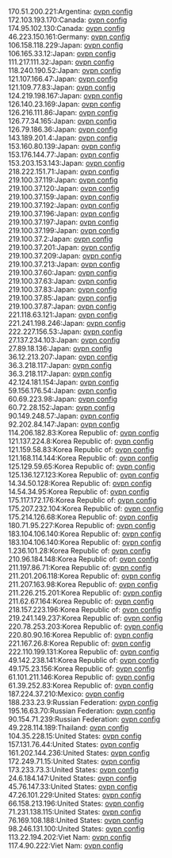 170.51.200.221:Argentina: [ovpn config](vpn/170_51_200_221.ovpn)  
172.103.193.170:Canada: [ovpn config](vpn/172_103_193_170.ovpn)  
174.95.102.130:Canada: [ovpn config](vpn/174_95_102_130.ovpn)  
46.223.150.161:Germany: [ovpn config](vpn/46_223_150_161.ovpn)  
106.158.118.229:Japan: [ovpn config](vpn/106_158_118_229.ovpn)  
106.165.33.12:Japan: [ovpn config](vpn/106_165_33_12.ovpn)  
111.217.111.32:Japan: [ovpn config](vpn/111_217_111_32.ovpn)  
118.240.190.52:Japan: [ovpn config](vpn/118_240_190_52.ovpn)  
121.107.166.47:Japan: [ovpn config](vpn/121_107_166_47.ovpn)  
121.109.77.83:Japan: [ovpn config](vpn/121_109_77_83.ovpn)  
124.219.198.167:Japan: [ovpn config](vpn/124_219_198_167.ovpn)  
126.140.23.169:Japan: [ovpn config](vpn/126_140_23_169.ovpn)  
126.216.111.86:Japan: [ovpn config](vpn/126_216_111_86.ovpn)  
126.77.34.165:Japan: [ovpn config](vpn/126_77_34_165.ovpn)  
126.79.186.36:Japan: [ovpn config](vpn/126_79_186_36.ovpn)  
143.189.201.4:Japan: [ovpn config](vpn/143_189_201_4.ovpn)  
153.160.80.139:Japan: [ovpn config](vpn/153_160_80_139.ovpn)  
153.176.144.77:Japan: [ovpn config](vpn/153_176_144_77.ovpn)  
153.203.153.143:Japan: [ovpn config](vpn/153_203_153_143.ovpn)  
218.222.151.71:Japan: [ovpn config](vpn/218_222_151_71.ovpn)  
219.100.37.119:Japan: [ovpn config](vpn/219_100_37_119.ovpn)  
219.100.37.120:Japan: [ovpn config](vpn/219_100_37_120.ovpn)  
219.100.37.159:Japan: [ovpn config](vpn/219_100_37_159.ovpn)  
219.100.37.192:Japan: [ovpn config](vpn/219_100_37_192.ovpn)  
219.100.37.196:Japan: [ovpn config](vpn/219_100_37_196.ovpn)  
219.100.37.197:Japan: [ovpn config](vpn/219_100_37_197.ovpn)  
219.100.37.199:Japan: [ovpn config](vpn/219_100_37_199.ovpn)  
219.100.37.2:Japan: [ovpn config](vpn/219_100_37_2.ovpn)  
219.100.37.201:Japan: [ovpn config](vpn/219_100_37_201.ovpn)  
219.100.37.209:Japan: [ovpn config](vpn/219_100_37_209.ovpn)  
219.100.37.213:Japan: [ovpn config](vpn/219_100_37_213.ovpn)  
219.100.37.60:Japan: [ovpn config](vpn/219_100_37_60.ovpn)  
219.100.37.63:Japan: [ovpn config](vpn/219_100_37_63.ovpn)  
219.100.37.83:Japan: [ovpn config](vpn/219_100_37_83.ovpn)  
219.100.37.85:Japan: [ovpn config](vpn/219_100_37_85.ovpn)  
219.100.37.87:Japan: [ovpn config](vpn/219_100_37_87.ovpn)  
221.118.63.121:Japan: [ovpn config](vpn/221_118_63_121.ovpn)  
221.241.198.246:Japan: [ovpn config](vpn/221_241_198_246.ovpn)  
222.227.156.53:Japan: [ovpn config](vpn/222_227_156_53.ovpn)  
27.137.234.103:Japan: [ovpn config](vpn/27_137_234_103.ovpn)  
27.89.18.136:Japan: [ovpn config](vpn/27_89_18_136.ovpn)  
36.12.213.207:Japan: [ovpn config](vpn/36_12_213_207.ovpn)  
36.3.218.117:Japan: [ovpn config](vpn/36_3_218_117.ovpn)  
36.3.218.117:Japan: [ovpn config](vpn/36_3_218_117.ovpn)  
42.124.181.154:Japan: [ovpn config](vpn/42_124_181_154.ovpn)  
59.156.176.54:Japan: [ovpn config](vpn/59_156_176_54.ovpn)  
60.69.223.98:Japan: [ovpn config](vpn/60_69_223_98.ovpn)  
60.72.28.152:Japan: [ovpn config](vpn/60_72_28_152.ovpn)  
90.149.248.57:Japan: [ovpn config](vpn/90_149_248_57.ovpn)  
92.202.84.147:Japan: [ovpn config](vpn/92_202_84_147.ovpn)  
114.206.182.83:Korea Republic of: [ovpn config](vpn/114_206_182_83.ovpn)  
121.137.224.8:Korea Republic of: [ovpn config](vpn/121_137_224_8.ovpn)  
121.159.58.83:Korea Republic of: [ovpn config](vpn/121_159_58_83.ovpn)  
121.168.114.144:Korea Republic of: [ovpn config](vpn/121_168_114_144.ovpn)  
125.129.59.65:Korea Republic of: [ovpn config](vpn/125_129_59_65.ovpn)  
125.136.127.123:Korea Republic of: [ovpn config](vpn/125_136_127_123.ovpn)  
14.34.50.128:Korea Republic of: [ovpn config](vpn/14_34_50_128.ovpn)  
14.54.34.95:Korea Republic of: [ovpn config](vpn/14_54_34_95.ovpn)  
175.117.172.176:Korea Republic of: [ovpn config](vpn/175_117_172_176.ovpn)  
175.207.232.104:Korea Republic of: [ovpn config](vpn/175_207_232_104.ovpn)  
175.214.126.68:Korea Republic of: [ovpn config](vpn/175_214_126_68.ovpn)  
180.71.95.227:Korea Republic of: [ovpn config](vpn/180_71_95_227.ovpn)  
183.104.106.140:Korea Republic of: [ovpn config](vpn/183_104_106_140.ovpn)  
183.104.106.140:Korea Republic of: [ovpn config](vpn/183_104_106_140.ovpn)  
1.236.101.28:Korea Republic of: [ovpn config](vpn/1_236_101_28.ovpn)  
210.96.184.148:Korea Republic of: [ovpn config](vpn/210_96_184_148.ovpn)  
211.197.86.71:Korea Republic of: [ovpn config](vpn/211_197_86_71.ovpn)  
211.201.206.118:Korea Republic of: [ovpn config](vpn/211_201_206_118.ovpn)  
211.207.163.98:Korea Republic of: [ovpn config](vpn/211_207_163_98.ovpn)  
211.226.215.201:Korea Republic of: [ovpn config](vpn/211_226_215_201.ovpn)  
211.62.67.164:Korea Republic of: [ovpn config](vpn/211_62_67_164.ovpn)  
218.157.223.196:Korea Republic of: [ovpn config](vpn/218_157_223_196.ovpn)  
219.241.149.237:Korea Republic of: [ovpn config](vpn/219_241_149_237.ovpn)  
220.78.253.203:Korea Republic of: [ovpn config](vpn/220_78_253_203.ovpn)  
220.80.90.16:Korea Republic of: [ovpn config](vpn/220_80_90_16.ovpn)  
221.167.26.8:Korea Republic of: [ovpn config](vpn/221_167_26_8.ovpn)  
222.110.199.131:Korea Republic of: [ovpn config](vpn/222_110_199_131.ovpn)  
49.142.238.141:Korea Republic of: [ovpn config](vpn/49_142_238_141.ovpn)  
49.175.23.156:Korea Republic of: [ovpn config](vpn/49_175_23_156.ovpn)  
61.101.211.146:Korea Republic of: [ovpn config](vpn/61_101_211_146.ovpn)  
61.39.252.83:Korea Republic of: [ovpn config](vpn/61_39_252_83.ovpn)  
187.224.37.210:Mexico: [ovpn config](vpn/187_224_37_210.ovpn)  
188.233.23.9:Russian Federation: [ovpn config](vpn/188_233_23_9.ovpn)  
195.16.63.70:Russian Federation: [ovpn config](vpn/195_16_63_70.ovpn)  
90.154.71.239:Russian Federation: [ovpn config](vpn/90_154_71_239.ovpn)  
49.228.114.189:Thailand: [ovpn config](vpn/49_228_114_189.ovpn)  
104.35.228.15:United States: [ovpn config](vpn/104_35_228_15.ovpn)  
157.131.76.44:United States: [ovpn config](vpn/157_131_76_44.ovpn)  
161.202.144.236:United States: [ovpn config](vpn/161_202_144_236.ovpn)  
172.249.71.15:United States: [ovpn config](vpn/172_249_71_15.ovpn)  
173.233.73.3:United States: [ovpn config](vpn/173_233_73_3.ovpn)  
24.6.184.147:United States: [ovpn config](vpn/24_6_184_147.ovpn)  
45.76.147.33:United States: [ovpn config](vpn/45_76_147_33.ovpn)  
47.26.101.229:United States: [ovpn config](vpn/47_26_101_229.ovpn)  
66.158.213.196:United States: [ovpn config](vpn/66_158_213_196.ovpn)  
71.231.138.115:United States: [ovpn config](vpn/71_231_138_115.ovpn)  
76.169.108.188:United States: [ovpn config](vpn/76_169_108_188.ovpn)  
98.246.131.100:United States: [ovpn config](vpn/98_246_131_100.ovpn)  
113.22.194.202:Viet Nam: [ovpn config](vpn/113_22_194_202.ovpn)  
117.4.90.222:Viet Nam: [ovpn config](vpn/117_4_90_222.ovpn)  
